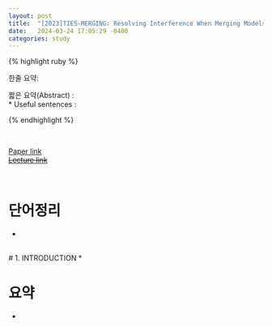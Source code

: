 ```yaml
---
layout: post
title:  "[2023]TIES-MERGING: Resolving Interference When Merging Models"  
date:   2024-03-24 17:05:29 -0400
categories: study
---
```


{% highlight ruby %}


한줄 요약: 

짧은 요약(Abstract) :    
* 
Useful sentences :  


{% endhighlight %}  

<br/>

[Paper link](https://drive.google.com/drive/folders/1EY3YTGw00PVcptxf0Au_4tZzHH6r7tAL?usp=sharing)  
[~~Lecture link~~]()  

<br/>

# 단어정리  
* 

<br/>
# 1. INTRODUCTION  
* 



# 요약  

* 